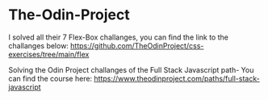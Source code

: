 # The-Odin-Project
I solved all their 7 Flex-Box challanges, you can find the link to the challanges below:
https://github.com/TheOdinProject/css-exercises/tree/main/flex

Solving the Odin Project challanges of the Full Stack Javascript path- You can find the course here: https://www.theodinproject.com/paths/full-stack-javascript
